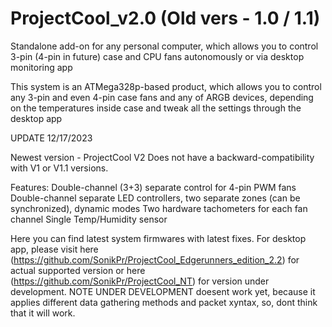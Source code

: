 # ProjectCool_v2.0 (Old vers - 1.0 / 1.1)
Standalone add-on for any personal computer, which allows you to control 3-pin (4-pin in future) case and CPU fans autonomously or via desktop monitoring app

This system is an ATMega328p-based product, which allows you to control any 3-pin and even 4-pin case fans and any of ARGB devices, depending on the temperatures inside case and tweak all the settings through the desktop app

UPDATE 12/17/2023

Newest version - ProjectCool V2
Does not have a backward-compatibility with V1 or V1.1 versions.

Features:
Double-channel (3+3) separate control for 4-pin PWM fans
Double-channel separate LED controllers, two separate zones (can be synchronized), dynamic modes
Two hardware tachometers for each fan channel
Single Temp/Humidity sensor


Here you can find latest system firmwares with latest fixes. For desktop app, please visit here (https://github.com/SonikPr/ProjectCool_Edgerunners_edition_2.2) for actual supported version or here (https://github.com/SonikPr/ProjectCool_NT) for version under development.
NOTE UNDER DEVELOPMENT doesent work yet, because it applies different data gathering methods and packet xyntax, so, dont think that it will work. 

